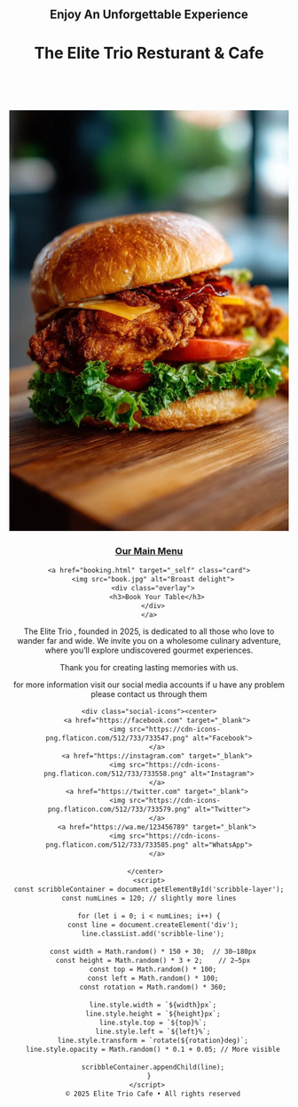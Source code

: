 <html lang="en">
<head>
  <meta charset="UTF-8">
  <title>The Elite Trio Resturant & Cafe</title>
<style>
  header a[href*="github.com"] {
  display: none !important;
}
#forkme_banner {
  display: none !important;
}

* {
  margin: 0;
  padding: 0;
  box-sizing: border-box;
  font-family: 'Segoe UI', sans-serif;
}

body {
  background-color: #0d0d0d;
  color: #fff;
  line-height: 1.6;
  text-align: center;
}

/* Header (Hero Section) */
header {
  padding: 40px 20px;
  background: url('https://images.unsplash.com/photo-1606788075761-5bdf23c1d730?auto=format&fit=crop&w=1350&q=80') 
    no-repeat center center/cover;
  height: 90vh;
  display: flex;
  flex-direction: column;
  justify-content: center;
  align-items: center;
}

header h1 {
  font-size: 3rem;
  letter-spacing: 3px;
  margin: 15px 0;
  font-style: italic;
}

header h2 {
  font-size: 1rem;
  letter-spacing: 2px;
  font-weight: normal;
  font-style: italic;
}

.buttons {
  margin-top: 20px;
}

/* Buttons */
.btn {
  border: 1px solid white;
  padding: 12px 24px;
  margin: 10px;
  background: transparent;
  color: white;
  cursor: pointer;
  transition: all 0.3s ease;
  text-decoration: none;
  font-weight: bold;
  font-style: italic;
}

.btn:hover {
  background: white;
  color: black;
}

    .scribble-layer {
      position: fixed;
      top: 0;
      left: 0;
      width: 100%;
      height: 100%;
      z-index: 0;
      pointer-events: none;
    }

     .scribble-line {
      position: absolute;
      background-color: white;
      border-radius: 10px;
      box-shadow: 0 0 6px 2px white;
      opacity: 0.1; /* More visible */
    }



.cards-container {
  
  display: flex;
  gap: 30px;
  flex-wrap: wrap;
  justify-content: center;
}

.card {
  position: relative;
  width: 300px;
  height: 500px;
  border-radius: 20px;
  overflow: hidden;
  cursor: pointer;
  box-shadow: 0 10px 25px rgba(0,0,0,0.5);
  transition: transform 0.4s ease, box-shadow 0.4s ease;
  text-decoration: none;
}

.card img {
  width: 100%;
  height: 100%;
  object-fit: cover;
  transition: transform 0.4s ease;
}

.card:hover {
  transform: scale(1.05);
  box-shadow: 0 15px 35px rgba(0,0,0,0.7);
}

.card:hover img {
  transform: scale(1.1);
}

.card .overlay {
  position: absolute;
  bottom: 0;
  left: 0;
  width: 100%;
  height: 40%;
  background: linear-gradient(to top, rgba(0,0,0,0.8), transparent);
  display: flex;
  justify-content: center;
  align-items: flex-end;
  padding: 20px;
}

.card .overlay h3 {
  margin: 0;
  font-size: 20px;
  font-weight: 600;
  color: #fff;
}



.section{
  margin-top: 75px;
}
.MENU{
  margin-top: 70px;
  margin: auto;
}

.social-icons {
    margin-top: 40px;
    display: flex;
    justify-content: flex-start;
    gap: 15px;
    padding-left: 20px;
}

.social-icons a {
    display: inline-block;
    width: 25px;
    height: 25px;
    transition: transform 0.3s ease, filter 0.3s ease;
}


.social-icons img {
    width: 100%;
    height: 100%;
    object-fit: cover;
    transition: filter 0.3s ease;
}


.social-icons a:hover img {
    transform: scale(1.15);
}
</style>
</head>
<body>

   <div class="scribble-layer" id="scribble-layer"> 
   </div>

  <header>
    <h2> Enjoy An Unforgettable Experience</h2>
    <h1>The Elite Trio Resturant & Cafe</h1>
<br><br><br><br>
    <div class="cards-container">
    <a href="menu.html" target="_self" class="card">
      <img src="menu.jpg" alt="Broast delight">
      <div class="overlay">
        <h3>Our Main Menu</h3>
      </div>
    </a>

    <a href="booking.html" target="_self" class="card">
      <img src="book.jpg" alt="Broast delight">
      <div class="overlay">
        <h3>Book Your Table</h3>
      </div>
    </a>

    
<section class="section">
    <p>
      The Elite Trio , founded in 2025, is dedicated to all those who love to wander far and wide. 
      We invite you on a wholesome culinary adventure, where you’ll explore undiscovered gourmet experiences.
    </p>
    <p>
      Thank you for creating lasting memories with us.
    </p>
    <p>
       for more information visit our social media accounts if u have any problem please contact us
        through them
    </p>

</section>
     
   <!-- Social Media Icons -->
    <div class="social-icons"><center>
        <a href="https://facebook.com" target="_blank">
            <img src="https://cdn-icons-png.flaticon.com/512/733/733547.png" alt="Facebook">
        </a>
        <a href="https://instagram.com" target="_blank">
            <img src="https://cdn-icons-png.flaticon.com/512/733/733558.png" alt="Instagram">
        </a>
        <a href="https://twitter.com" target="_blank">
            <img src="https://cdn-icons-png.flaticon.com/512/733/733579.png" alt="Twitter">
        </a>
        <a href="https://wa.me/123456789" target="_blank">
            <img src="https://cdn-icons-png.flaticon.com/512/733/733585.png" alt="WhatsApp">
        </a>
        
    </center>  
    <script>
    const scribbleContainer = document.getElementById('scribble-layer');
    const numLines = 120; // slightly more lines

    for (let i = 0; i < numLines; i++) {
      const line = document.createElement('div');
      line.classList.add('scribble-line');

      const width = Math.random() * 150 + 30;  // 30–180px
      const height = Math.random() * 3 + 2;    // 2–5px
      const top = Math.random() * 100;
      const left = Math.random() * 100;
      const rotation = Math.random() * 360;

      line.style.width = `${width}px`;
      line.style.height = `${height}px`;
      line.style.top = `${top}%`;
      line.style.left = `${left}%`;
      line.style.transform = `rotate(${rotation}deg)`;
      line.style.opacity = Math.random() * 0.1 + 0.05; // More visible

      scribbleContainer.appendChild(line);
    }
    </script> 
      © 2025 Elite Trio Cafe • All rights reserved
  </div>
